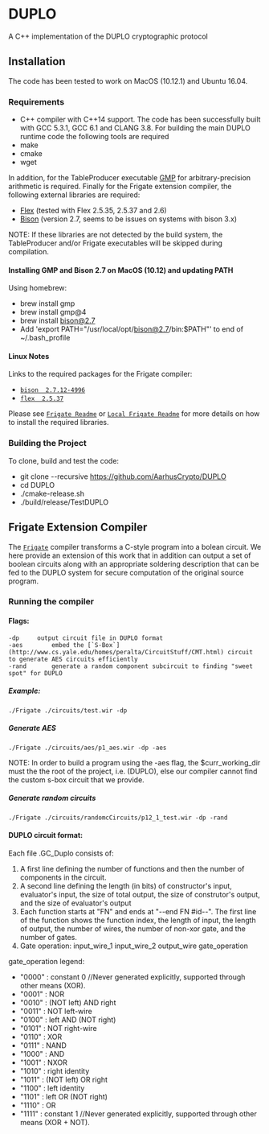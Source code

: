 # DUPLO
A C++ implementation of the DUPLO cryptographic protocol

## Installation
The code has been tested to work on MacOS (10.12.1) and Ubuntu 16.04.

### Requirements
* C++ compiler with C++14 support. The code has been successfully built with GCC 5.3.1, GCC 6.1 and CLANG 3.8. For building the main DUPLO runtime code the following tools are required
* make
* cmake
* wget

In addition, for the TableProducer executable [GMP](https://gmplib.org) for arbitrary-precision arithmetic is required. Finally for the Frigate extension compiler, the following external libraries are required:
* [Flex](https://github.com/westes/flex) (tested with Flex 2.5.35, 2.5.37 and 2.6)
* [Bison](https://www.gnu.org/software/bison/) (version 2.7, seems to be issues on systems with bison 3.x)

NOTE: If these libraries are not detected by the build system, the TableProducer and/or Frigate executables will be skipped during compilation.

#### Installing GMP and Bison 2.7 on MacOS (10.12) and updating PATH
Using homebrew:
* brew install gmp
* brew install gmp@4
* brew install bison@2.7
* Add 'export PATH="/usr/local/opt/bison@2.7/bin:$PATH"' to end of ~/.bash_profile

#### Linux Notes
Links to the required packages for the Frigate compiler:
  * [`bison  2.7.12-4996`](http://launchpadlibrarian.net/140087283/libbison-dev_2.7.1.dfsg-1_amd64.deb)
  * [`flex  2.5.37`](http://launchpadlibrarian.net/140087282/bison_2.7.1.dfsg-1_amd64.deb)
  
Please see [`Frigate Readme`](https://bitbucket.org/bmood/frigaterelease) or [`Local Frigate Readme`](https://github.com/AarhusCrypto/DUPLO/blob/master/frigate/README.txt) for more details on how to install the required libraries.

### Building the Project
To clone, build and test the code:
* git clone --recursive https://github.com/AarhusCrypto/DUPLO
* cd DUPLO
* ./cmake-release.sh
* ./build/release/TestDUPLO

## Frigate Extension Compiler
The [`Frigate`](https://bitbucket.org/bmood/frigaterelease) compiler transforms a C-style program into a bolean circuit. We here provide an extension of this work that in addition can output a set of boolean circuits along with an appropriate soldering description that can be fed to the DUPLO system for secure computation of the original source program.

### Running the compiler
	
#### Flags:
	-dp		output circuit file in DUPLO format
	-aes 		embed the [`S-Box`](http://www.cs.yale.edu/homes/peralta/CircuitStuff/CMT.html) circuit to generate AES circuits efficiently
	-rand		generate a random component subcircuit to finding "sweet spot" for DUPLO
##### Example:
	./Frigate ./circuits/test.wir -dp
##### Generate AES 
	./Frigate ./circuits/aes/p1_aes.wir -dp -aes
NOTE: In order to build a program using the -aes flag, the $curr_working_dir must the the root of the project, i.e. (DUPLO), else our compiler cannot find the custom s-box circuit that we provide.

##### Generate random circuits
	./Frigate ./circuits/randomcCircuits/p12_1_test.wir -dp -rand
	
#### DUPLO circuit format: 
Each file .GC_Duplo consists of:
1. A first line defining the number of functions and then the number of components in the circuit.
2. A second line defining the length (in bits) of constructor's input, evaluator's input, the size of total output, the size of construtor's output, and the size of evaluator's output
3. Each function starts at "FN" and ends at "--end FN #id--". The first line of the function shows the function index, the length of input, the length of output, the number of wires, the number of non-xor gate, and the number of gates.
4. Gate operation: 
	input_wire_1 input_wire_2 output_wire gate_operation

gate_operation legend:
* "0000"	: constant 0 //Never generated explicitly, supported through other means (XOR).
* "0001"	: NOR
* "0010"	: (NOT left) AND right
* "0011"	: NOT left-wire
* "0100"	: left AND (NOT right)
* "0101"	: NOT right-wire
* "0110"	: XOR
* "0111" 	: NAND
* "1000" 	: AND
* "1001" 	: NXOR
* "1010" 	: right identity
* "1011" 	: (NOT left) OR right
* "1100" 	: left identity
* "1101" 	: left OR (NOT right)
* "1110" 	: OR
* "1111" 	: constant 1 //Never generated explicitly, supported through other means (XOR + NOT).
